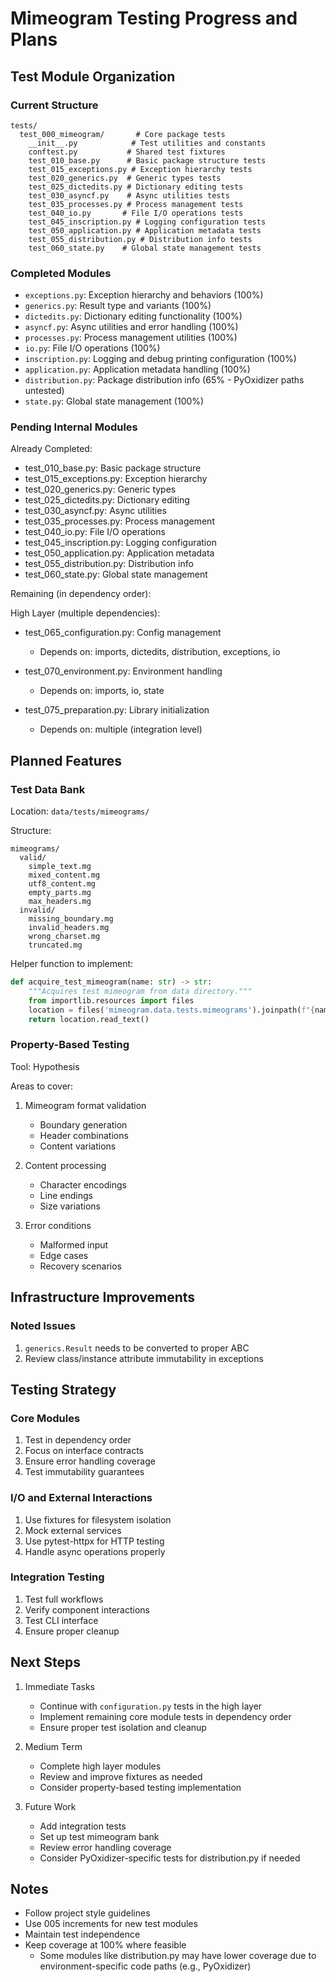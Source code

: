 # Mimeogram Testing Progress and Plans

## Test Module Organization

### Current Structure
```
tests/
  test_000_mimeogram/       # Core package tests
    __init__.py            # Test utilities and constants
    conftest.py           # Shared test fixtures
    test_010_base.py      # Basic package structure tests
    test_015_exceptions.py # Exception hierarchy tests
    test_020_generics.py  # Generic types tests
    test_025_dictedits.py # Dictionary editing tests
    test_030_asyncf.py    # Async utilities tests
    test_035_processes.py # Process management tests
    test_040_io.py       # File I/O operations tests
    test_045_inscription.py # Logging configuration tests
    test_050_application.py # Application metadata tests
    test_055_distribution.py # Distribution info tests
    test_060_state.py    # Global state management tests
```

### Completed Modules
- `exceptions.py`: Exception hierarchy and behaviors (100%)
- `generics.py`: Result type and variants (100%)
- `dictedits.py`: Dictionary editing functionality (100%)
- `asyncf.py`: Async utilities and error handling (100%)
- `processes.py`: Process management utilities (100%)
- `io.py`: File I/O operations (100%)
- `inscription.py`: Logging and debug printing configuration (100%)
- `application.py`: Application metadata handling (100%)
- `distribution.py`: Package distribution info (65% - PyOxidizer paths untested)
- `state.py`: Global state management (100%)

### Pending Internal Modules

Already Completed:
- test_010_base.py: Basic package structure
- test_015_exceptions.py: Exception hierarchy
- test_020_generics.py: Generic types
- test_025_dictedits.py: Dictionary editing
- test_030_asyncf.py: Async utilities
- test_035_processes.py: Process management
- test_040_io.py: File I/O operations
- test_045_inscription.py: Logging configuration
- test_050_application.py: Application metadata
- test_055_distribution.py: Distribution info
- test_060_state.py: Global state management

Remaining (in dependency order):

High Layer (multiple dependencies):
- test_065_configuration.py: Config management
  - Depends on: imports, dictedits, distribution, exceptions, io

- test_070_environment.py: Environment handling
  - Depends on: imports, io, state

- test_075_preparation.py: Library initialization
  - Depends on: multiple (integration level)

## Planned Features

### Test Data Bank
Location: `data/tests/mimeograms/`

Structure:
```
mimeograms/
  valid/
    simple_text.mg
    mixed_content.mg
    utf8_content.mg
    empty_parts.mg
    max_headers.mg
  invalid/
    missing_boundary.mg
    invalid_headers.mg
    wrong_charset.mg
    truncated.mg
```

Helper function to implement:
```python
def acquire_test_mimeogram(name: str) -> str:
    """Acquires test mimeogram from data directory."""
    from importlib.resources import files
    location = files('mimeogram.data.tests.mimeograms').joinpath(f"{name}.mg")
    return location.read_text()
```

### Property-Based Testing
Tool: Hypothesis

Areas to cover:
1. Mimeogram format validation
   - Boundary generation
   - Header combinations
   - Content variations

2. Content processing
   - Character encodings
   - Line endings
   - Size variations

3. Error conditions
   - Malformed input
   - Edge cases
   - Recovery scenarios

## Infrastructure Improvements

### Noted Issues
1. `generics.Result` needs to be converted to proper ABC
2. Review class/instance attribute immutability in exceptions

## Testing Strategy

### Core Modules
1. Test in dependency order
2. Focus on interface contracts
3. Ensure error handling coverage
4. Test immutability guarantees

### I/O and External Interactions
1. Use fixtures for filesystem isolation
2. Mock external services
3. Use pytest-httpx for HTTP testing
4. Handle async operations properly

### Integration Testing
1. Test full workflows
2. Verify component interactions
3. Test CLI interface
4. Ensure proper cleanup

## Next Steps

1. Immediate Tasks
   - Continue with `configuration.py` tests in the high layer
   - Implement remaining core module tests in dependency order
   - Ensure proper test isolation and cleanup

2. Medium Term
   - Complete high layer modules
   - Review and improve fixtures as needed
   - Consider property-based testing implementation

3. Future Work
   - Add integration tests
   - Set up test mimeogram bank
   - Review error handling coverage
   - Consider PyOxidizer-specific tests for distribution.py if needed

## Notes
- Follow project style guidelines
- Use 005 increments for new test modules
- Maintain test independence
- Keep coverage at 100% where feasible
  - Some modules like distribution.py may have lower coverage due to environment-specific code paths (e.g., PyOxidizer)
